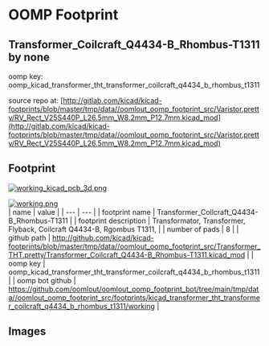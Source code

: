 # OOMP Footprint  
## Transformer_Coilcraft_Q4434-B_Rhombus-T1311  by none  
  
oomp key: oomp_kicad_transformer_tht_transformer_coilcraft_q4434_b_rhombus_t1311  
  
source repo at: [http://gitlab.com/kicad/kicad-footprints/blob/master/tmp/data//oomlout_oomp_footprint_src/Varistor.pretty/RV_Rect_V25S440P_L26.5mm_W8.2mm_P12.7mm.kicad_mod](http://gitlab.com/kicad/kicad-footprints/blob/master/tmp/data//oomlout_oomp_footprint_src/Varistor.pretty/RV_Rect_V25S440P_L26.5mm_W8.2mm_P12.7mm.kicad_mod)  
## Footprint  
  
[![working_kicad_pcb_3d.png](working_kicad_pcb_3d_600.png)](working_kicad_pcb_3d.png)  
  
[![working.png](working_600.png)](working.png)  
| name | value | 
| --- | --- | 
| footprint name | Transformer_Coilcraft_Q4434-B_Rhombus-T1311 | 
| footprint description | Transformator, Transformer, Flyback, Coilcraft Q4434-B, Rgombus T1311, | 
| number of pads | 8 | 
| github path | http://github.com/kicad/kicad-footprints/blob/master/tmp/data//oomlout_oomp_footprint_src/Transformer_THT.pretty/Transformer_Coilcraft_Q4434-B_Rhombus-T1311.kicad_mod | 
| oomp key | oomp_kicad_transformer_tht_transformer_coilcraft_q4434_b_rhombus_t1311 | 
| oomp bot github | https://github.com/oomlout/oomlout_oomp_footprint_bot/tree/main/tmp/data//oomlout_oomp_footprint_src/footprints/kicad_transformer_tht_transformer_coilcraft_q4434_b_rhombus_t1311/working | 
## Images  
